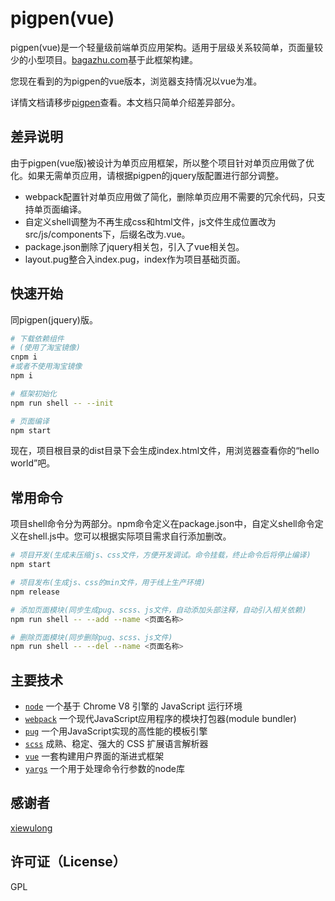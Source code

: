 # pigpen(vue)

pigpen(vue)是一个轻量级前端单页应用架构。适用于层级关系较简单，页面量较少的小型项目。[bagazhu.com](http://www.bagazhu.com)基于此框架构建。

您现在看到的为pigpen的vue版本，浏览器支持情况以vue为准。

详情文档请移步[pigpen](https://github.com/xiek881028/pigpen)查看。本文档只简单介绍差异部分。

## 差异说明

由于pigpen(vue版)被设计为单页应用框架，所以整个项目针对单页应用做了优化。如果无需单页应用，请根据pigpen的jquery版配置进行部分调整。

- webpack配置针对单页应用做了简化，删除单页应用不需要的冗余代码，只支持单页面编译。
- 自定义shell调整为不再生成css和html文件，js文件生成位置改为src/js/components下，后缀名改为.vue。
- package.json删除了jquery相关包，引入了vue相关包。
- layout.pug整合入index.pug，index作为项目基础页面。

## 快速开始

同pigpen(jquery)版。

```sh
# 下载依赖组件
# (使用了淘宝镜像)
cnpm i
#或者不使用淘宝镜像
npm i

# 框架初始化
npm run shell -- --init

# 页面编译
npm start
```

现在，项目根目录的dist目录下会生成index.html文件，用浏览器查看你的“hello world”吧。

## 常用命令

项目shell命令分为两部分。npm命令定义在package.json中，自定义shell命令定义在shell.js中。您可以根据实际项目需求自行添加删改。

```sh
# 项目开发(生成未压缩js、css文件，方便开发调试。命令挂载，终止命令后将停止编译)
npm start

# 项目发布(生成js、css的min文件，用于线上生产环境)
npm release

# 添加页面模块(同步生成pug、scss、js文件，自动添加头部注释，自动引入相关依赖)
npm run shell -- --add --name <页面名称>

# 删除页面模块(同步删除pug、scss、js文件)
npm run shell -- --del --name <页面名称>
```

## 主要技术

- [`node`](https://nodejs.org) 一个基于 Chrome V8 引擎的 JavaScript 运行环境
- [`webpack`](http://webpack.github.io/) 一个现代JavaScript应用程序的模块打包器(module bundler)
- [`pug`](https://pugjs.org) 一个用JavaScript实现的高性能的模板引擎
- [`scss`](http://www.sasschina.com/) 成熟、稳定、强大的 CSS 扩展语言解析器
- [`vue`](https://cn.vuejs.org/) 一套构建用户界面的渐进式框架
- [`yargs`](https://www.npmjs.com/package/yargs) 一个用于处理命令行参数的node库

## 感谢者

[xiewulong](https://github.com/xiewulong)

## 许可证（License）

GPL
